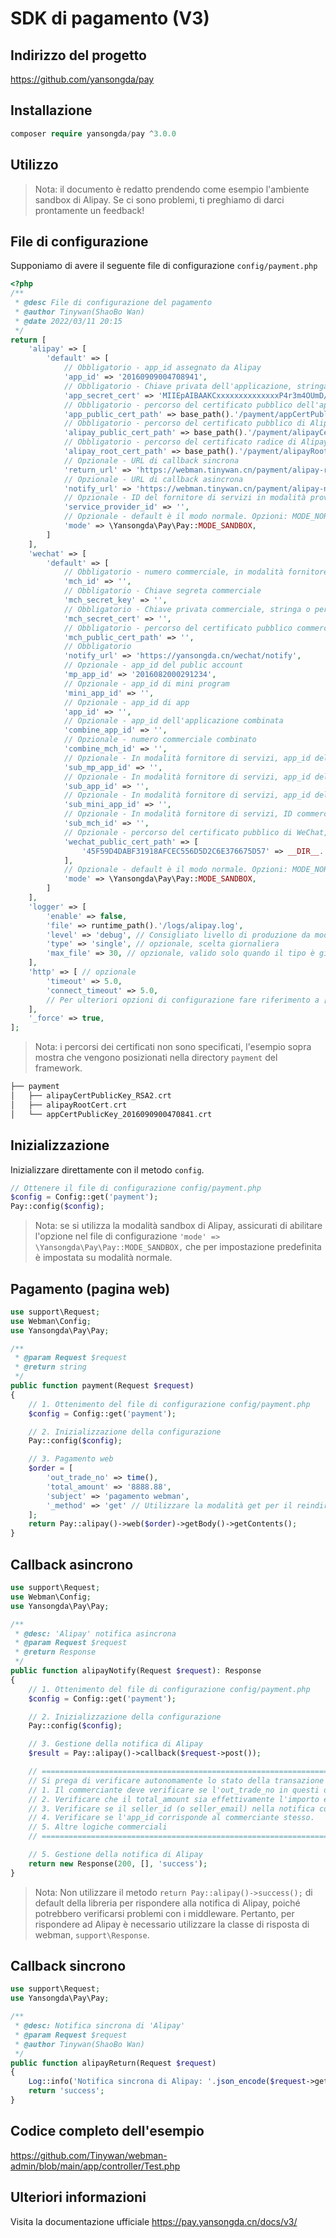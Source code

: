 # SDK di pagamento (V3)

## Indirizzo del progetto
 https://github.com/yansongda/pay

## Installazione

```php
composer require yansongda/pay ^3.0.0
```

## Utilizzo

> Nota: il documento è redatto prendendo come esempio l'ambiente sandbox di Alipay. Se ci sono problemi, ti preghiamo di darci prontamente un feedback!

## File di configurazione

Supponiamo di avere il seguente file di configurazione `config/payment.php`

```php
<?php
/**
 * @desc File di configurazione del pagamento
 * @author Tinywan(ShaoBo Wan)
 * @date 2022/03/11 20:15
 */
return [
    'alipay' => [
        'default' => [
            // Obbligatorio - app_id assegnato da Alipay
            'app_id' => '20160909004708941',
            // Obbligatorio - Chiave privata dell'applicazione, stringa o percorso
            'app_secret_cert' => 'MIIEpAIBAAKCxxxxxxxxxxxxxxP4r3m4OUmD/+XDgCg==',
            // Obbligatorio - percorso del certificato pubblico dell'applicazione
            'app_public_cert_path' => base_path().'/payment/appCertPublicKey_2016090900470841.crt',
            // Obbligatorio - percorso del certificato pubblico di Alipay
            'alipay_public_cert_path' => base_path().'/payment/alipayCertPublicKey_RSA2.crt',
            // Obbligatorio - percorso del certificato radice di Alipay
            'alipay_root_cert_path' => base_path().'/payment/alipayRootCert.crt',
            // Opzionale - URL di callback sincrona
            'return_url' => 'https://webman.tinywan.cn/payment/alipay-return',
            // Opzionale - URL di callback asincrona
            'notify_url' => 'https://webman.tinywan.cn/payment/alipay-notify',
            // Opzionale - ID del fornitore di servizi in modalità provider, da utilizzare quando la modalità è Pay::MODE_SERVICE
            'service_provider_id' => '',
            // Opzionale - default è il modo normale. Opzioni: MODE_NORMAL, MODE_SANDBOX, MODE_SERVICE
            'mode' => \Yansongda\Pay\Pay::MODE_SANDBOX,
        ]
    ],
    'wechat' => [
        'default' => [
            // Obbligatorio - numero commerciale, in modalità fornitore di servizi fornire il numero commerciale del fornitore di servizi
            'mch_id' => '',
            // Obbligatorio - Chiave segreta commerciale
            'mch_secret_key' => '',
            // Obbligatorio - Chiave privata commerciale, stringa o percorso
            'mch_secret_cert' => '',
            // Obbligatorio - percorso del certificato pubblico commerciale
            'mch_public_cert_path' => '',
            // Obbligatorio
            'notify_url' => 'https://yansongda.cn/wechat/notify',
            // Opzionale - app_id del public account
            'mp_app_id' => '2016082000291234',
            // Opzionale - app_id di mini program
            'mini_app_id' => '',
            // Opzionale - app_id di app
            'app_id' => '',
            // Opzionale - app_id dell'applicazione combinata
            'combine_app_id' => '',
            // Opzionale - numero commerciale combinato
            'combine_mch_id' => '',
            // Opzionale - In modalità fornitore di servizi, app_id del conta pubblico figlio
            'sub_mp_app_id' => '',
            // Opzionale - In modalità fornitore di servizi, app_id dell'app
            'sub_app_id' => '',
            // Opzionale - In modalità fornitore di servizi, app_id del mini program
            'sub_mini_app_id' => '',
            // Opzionale - In modalità fornitore di servizi, ID commerciale figlio
            'sub_mch_id' => '',
            // Opzionale - percorso del certificato pubblico di WeChat, opzionale. È fortemente consigliato configurare questo parametro quando si utilizza la modalità php-fpm
            'wechat_public_cert_path' => [
                '45F59D4DABF31918AFCEC556D5D2C6E376675D57' => __DIR__.'/Cert/wechatPublicKey.crt',
            ],
            // Opzionale - default è il modo normale. Opzioni: MODE_NORMAL, MODE_SERVICE
            'mode' => \Yansongda\Pay\Pay::MODE_SANDBOX,
        ]
    ],
    'logger' => [
        'enable' => false,
        'file' => runtime_path().'/logs/alipay.log',
        'level' => 'debug', // Consigliato livello di produzione da modificare in info, ambiente di sviluppo in debug
        'type' => 'single', // opzionale, scelta giornaliera
        'max_file' => 30, // opzionale, valido solo quando il tipo è giornaliero, di default 30 giorni
    ],
    'http' => [ // opzionale
        'timeout' => 5.0,
        'connect_timeout' => 5.0,
        // Per ulteriori opzioni di configurazione fare riferimento a [Guzzle](https://guzzle-cn.readthedocs.io/zh_CN/latest/request-options.html)
    ],
    '_force' => true,
];
```
> Nota: i percorsi dei certificati non sono specificati, l'esempio sopra mostra che vengono posizionati nella directory `payment` del framework.

```php
├── payment
│   ├── alipayCertPublicKey_RSA2.crt
│   ├── alipayRootCert.crt
│   └── appCertPublicKey_2016090900470841.crt
```

## Inizializzazione

Inizializzare direttamente con il metodo `config`.
```php
// Ottenere il file di configurazione config/payment.php
$config = Config::get('payment');
Pay::config($config);
```
> Nota: se si utilizza la modalità sandbox di Alipay, assicurati di abilitare l'opzione nel file di configurazione `'mode' => \Yansongda\Pay\Pay::MODE_SANDBOX,` che per impostazione predefinita è impostata su modalità normale.

## Pagamento (pagina web)

```php
use support\Request;
use Webman\Config;
use Yansongda\Pay\Pay;

/**
 * @param Request $request
 * @return string
 */
public function payment(Request $request)
{
    // 1. Ottenimento del file di configurazione config/payment.php
    $config = Config::get('payment');

    // 2. Inizializzazione della configurazione
    Pay::config($config);

    // 3. Pagamento web
    $order = [
        'out_trade_no' => time(),
        'total_amount' => '8888.88',
        'subject' => 'pagamento webman',
        '_method' => 'get' // Utilizzare la modalità get per il reindirizzamento
    ];
    return Pay::alipay()->web($order)->getBody()->getContents();
}
```

## Callback asincrono

```php
use support\Request;
use Webman\Config;
use Yansongda\Pay\Pay;

/**
 * @desc: 'Alipay' notifica asincrona
 * @param Request $request
 * @return Response
 */
public function alipayNotify(Request $request): Response
{
    // 1. Ottenimento del file di configurazione config/payment.php
    $config = Config::get('payment');

    // 2. Inizializzazione della configurazione
    Pay::config($config);

    // 3. Gestione della notifica di Alipay
    $result = Pay::alipay()->callback($request->post());

    // ===================================================================================================
    // Si prega di verificare autonomamente lo stato della transazione e altre logiche. Alipay riconoscerà il pagamento come avvenuto solo quando lo stato della transazione sarà TRADE_SUCCESS o TRADE_FINISHED.
    // 1. Il commerciante deve verificare se l'out_trade_no in questi dati di notifica corrisponde al numero di ordine creato nel sistema del commerciante;
    // 2. Verificare che il total_amount sia effettivamente l'importo effettivo dell'ordine (cioè l'importo dell'ordine creato dal commerciante);
    // 3. Verificare se il seller_id (o seller_email) nella notifica corrisponde all'operatore corrispondente di out_trade_no;
    // 4. Verificare se l'app_id corrisponde al commerciante stesso.
    // 5. Altre logiche commerciali
    // ===================================================================================================

    // 5. Gestione della notifica di Alipay
    return new Response(200, [], 'success');
}
```
> Nota: Non utilizzare il metodo `return Pay::alipay()->success();` di default della libreria per rispondere alla notifica di Alipay, poiché potrebbero verificarsi problemi con i middleware. Pertanto, per rispondere ad Alipay è necessario utilizzare la classe di risposta di webman, `support\Response`.
## Callback sincrono

```php
use support\Request;
use Yansongda\Pay\Pay;

/**
 * @desc: Notifica sincrona di 'Alipay'
 * @param Request $request
 * @author Tinywan(ShaoBo Wan)
 */
public function alipayReturn(Request $request)
{
    Log::info('Notifica sincrona di Alipay: '.json_encode($request->get()));
    return 'success';
}
```
## Codice completo dell'esempio

https://github.com/Tinywan/webman-admin/blob/main/app/controller/Test.php

## Ulteriori informazioni

Visita la documentazione ufficiale https://pay.yansongda.cn/docs/v3/
